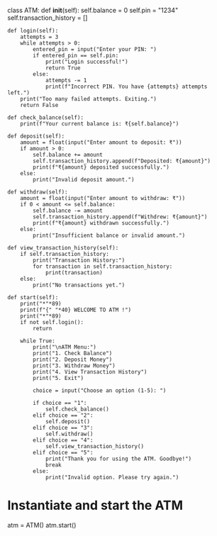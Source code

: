 class ATM:
    def __init__(self):
        self.balance = 0
        self.pin = "1234"
        self.transaction_history = []

    def login(self):
        attempts = 3
        while attempts > 0:
            entered_pin = input("Enter your PIN: ")
            if entered_pin == self.pin:
                print("Login successful!")
                return True
            else:
                attempts -= 1
                print(f"Incorrect PIN. You have {attempts} attempts left.")
        print("Too many failed attempts. Exiting.")
        return False

    def check_balance(self):
        print(f"Your current balance is: ₹{self.balance}")

    def deposit(self):
        amount = float(input("Enter amount to deposit: ₹"))
        if amount > 0:
            self.balance += amount
            self.transaction_history.append(f"Deposited: ₹{amount}")
            print(f"₹{amount} deposited successfully.")
        else:
            print("Invalid deposit amount.")

    def withdraw(self):
        amount = float(input("Enter amount to withdraw: ₹"))
        if 0 < amount <= self.balance:
            self.balance -= amount
            self.transaction_history.append(f"Withdrew: ₹{amount}")
            print(f"₹{amount} withdrawn successfully.")
        else:
            print("Insufficient balance or invalid amount.")

    def view_transaction_history(self):
        if self.transaction_history:
            print("Transaction History:")
            for transaction in self.transaction_history:
                print(transaction)
        else:
            print("No transactions yet.")

    def start(self):
        print("*"*89)
        print(f"{" "*40} WELCOME TO ATM !")
        print("*"*89)
        if not self.login():
            return

        while True:
            print("\nATM Menu:")
            print("1. Check Balance")
            print("2. Deposit Money")
            print("3. Withdraw Money")
            print("4. View Transaction History")
            print("5. Exit")
            
            choice = input("Choose an option (1-5): ")
            
            if choice == "1":
                self.check_balance()
            elif choice == "2":
                self.deposit()
            elif choice == "3":
                self.withdraw()
            elif choice == "4":
                self.view_transaction_history()
            elif choice == "5":
                print("Thank you for using the ATM. Goodbye!")
                break
            else:
                print("Invalid option. Please try again.")

# Instantiate and start the ATM
atm = ATM()
atm.start()
